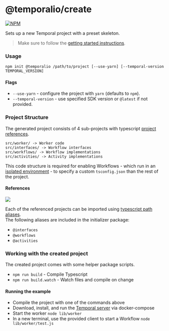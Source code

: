 # @temporalio/create

[![NPM](https://img.shields.io/npm/v/@temporalio/create)](https://www.npmjs.com/package/@temporalio/create)

Sets up a new Temporal project with a preset skeleton.

> Make sure to follow the [getting started instructions](./getting-started#install-system-dependencies).

### Usage

```
npm init @temporalio /path/to/project [--use-yarn] [--temporal-version TEMPORAL_VERSION]
```

#### Flags

- `--use-yarn` - configure the project with `yarn` (defaults to `npm`).
- `--temporal-version` - use specified SDK version or `@latest` if not provided.

### Project Structure

The generated project consists of 4 sub-projects with typescript [project references][ts-project-references].

```
src/worker/ -> Worker code
src/interfaces/ -> Workflow interfaces
src/workflows/ -> Workflow implementations
src/activities/ -> Activity implementations
```

This code structure is required for enabling Workflows - which run in an [isolated environment](#workflows) - to specify a custom `tsconfig.json` than the rest of the project.

#### References

[![](https://mermaid.ink/svg/eyJjb2RlIjoiZ3JhcGggVERcbiAgICBXUksod29ya2VyKSAtLT4gV0ZcbiAgICBXRih3b3JrZmxvd3MpIC0tPiBJXG4gICAgV0YgLS0-IEFcbiAgICBBKGFjdGl2aXRpZXMpIC0tPiBJXG4gICAgV1JLIC0tPiBJXG4gICAgSShpbnRlcmZhY2VzKSIsIm1lcm1haWQiOnsidGhlbWUiOiJkZWZhdWx0IiwiZmxvd2NoYXJ0Ijp7ImN1cnZlIjoiYmFzaXMifSwidGhlbWVDU1MiOiIubGFiZWwgZm9yZWlnbk9iamVjdCB7IG92ZXJmbG93OiB2aXNpYmxlOyB9In0sInVwZGF0ZUVkaXRvciI6ZmFsc2V9)](https://mermaid-js.github.io/mermaid-live-editor/#/edit/eyJjb2RlIjoiZ3JhcGggVERcbiAgICBXUksod29ya2VyKSAtLT4gV0ZcbiAgICBXRih3b3JrZmxvd3MpIC0tPiBJXG4gICAgV0YgLS0-IEFcbiAgICBBKGFjdGl2aXRpZXMpIC0tPiBJXG4gICAgV1JLIC0tPiBJXG4gICAgSShpbnRlcmZhY2VzKSIsIm1lcm1haWQiOnsidGhlbWUiOiJkZWZhdWx0IiwiZmxvd2NoYXJ0Ijp7ImN1cnZlIjoiYmFzaXMifSwidGhlbWVDU1MiOiIubGFiZWwgZm9yZWlnbk9iamVjdCB7IG92ZXJmbG93OiB2aXNpYmxlOyB9In0sInVwZGF0ZUVkaXRvciI6ZmFsc2V9)

Each of the referenced projects can be imported using [typescript path aliases][tsconfig-paths].  
The following aliases are included in the initializer package:

- `@interfaces`
- `@workflows`
- `@activities`

### Working with the created project

The created project comes with some helper package scripts.

- `npm run build` - Compile Typescript
- `npm run build.watch` - Watch files and compile on change

#### Running the example

- Compile the project with one of the commands above
- Download, install, and run the [Temporal server][local-server] via docker-compose
- Start the worker `node lib/worker`
- In a new terminal, use the provided client to start a Workflow `node lib/worker/test.js`

[ts-project-references]: https://www.typescriptlang.org/tsconfig#references
[npm-init]: https://docs.npmjs.com/cli/v6/commands/npm-init
[tsconfig-paths]: https://www.typescriptlang.org/tsconfig#paths
[local-server]: ../server-quick-install
